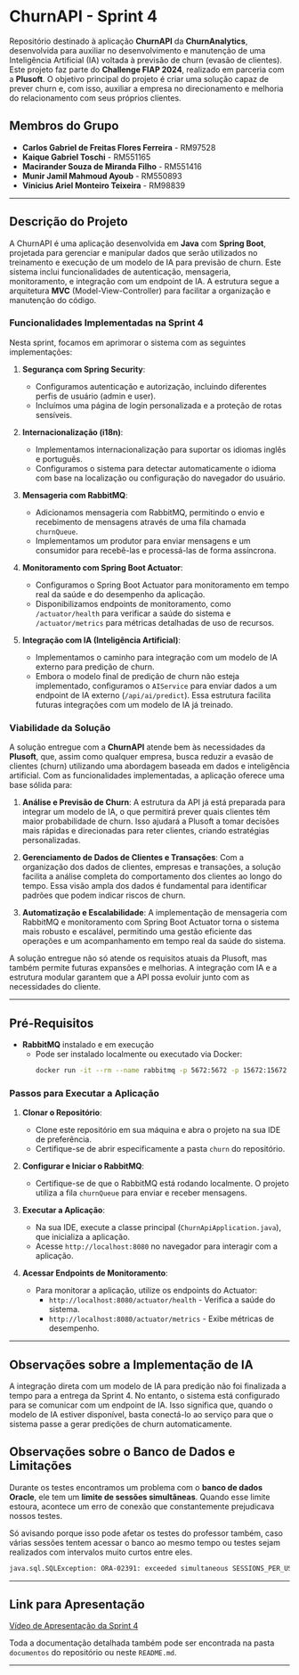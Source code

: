 # ChurnAPI - Sprint 4

Repositório destinado à aplicação **ChurnAPI** da **ChurnAnalytics**, desenvolvida para auxiliar no desenvolvimento e manutenção de uma Inteligência Artificial (IA) voltada à previsão de churn (evasão de clientes). Este projeto faz parte do **Challenge FIAP 2024**, realizado em parceria com a **Plusoft**. O objetivo principal do projeto é criar uma solução capaz de prever churn e, com isso, auxiliar a empresa no direcionamento e melhoria do relacionamento com seus próprios clientes.

## Membros do Grupo

- **Carlos Gabriel de Freitas Flores Ferreira** - RM97528
- **Kaique Gabriel Toschi** - RM551165
- **Macirander Souza de Miranda Filho** - RM551416
- **Munir Jamil Mahmoud Ayoub** - RM550893
- **Vinicius Ariel Monteiro Teixeira** - RM98839

---

## Descrição do Projeto

A ChurnAPI é uma aplicação desenvolvida em **Java** com **Spring Boot**, projetada para gerenciar e manipular dados que serão utilizados no treinamento e execução de um modelo de IA para previsão de churn. Este sistema inclui funcionalidades de autenticação, mensageria, monitoramento, e integração com um endpoint de IA. A estrutura segue a arquitetura **MVC** (Model-View-Controller) para facilitar a organização e manutenção do código.

### Funcionalidades Implementadas na Sprint 4

Nesta sprint, focamos em aprimorar o sistema com as seguintes implementações:

1. **Segurança com Spring Security**:
   - Configuramos autenticação e autorização, incluindo diferentes perfis de usuário (admin e user).
   - Incluímos uma página de login personalizada e a proteção de rotas sensíveis.

2. **Internacionalização (i18n)**:
   - Implementamos internacionalização para suportar os idiomas inglês e português.
   - Configuramos o sistema para detectar automaticamente o idioma com base na localização ou configuração do navegador do usuário.

3. **Mensageria com RabbitMQ**:
   - Adicionamos mensageria com RabbitMQ, permitindo o envio e recebimento de mensagens através de uma fila chamada `churnQueue`.
   - Implementamos um produtor para enviar mensagens e um consumidor para recebê-las e processá-las de forma assíncrona.

4. **Monitoramento com Spring Boot Actuator**:
   - Configuramos o Spring Boot Actuator para monitoramento em tempo real da saúde e do desempenho da aplicação.
   - Disponibilizamos endpoints de monitoramento, como `/actuator/health` para verificar a saúde do sistema e `/actuator/metrics` para métricas detalhadas de uso de recursos.

5. **Integração com IA (Inteligência Artificial)**:
   - Implementamos o caminho para integração com um modelo de IA externo para predição de churn.
   - Embora o modelo final de predição de churn não esteja implementado, configuramos o `AIService` para enviar dados a um endpoint de IA externo (`/api/ai/predict`). Essa estrutura facilita futuras integrações com um modelo de IA já treinado.

### Viabilidade da Solução

A solução entregue com a **ChurnAPI** atende bem às necessidades da **Plusoft**, que, assim como qualquer empresa, busca reduzir a evasão de clientes (churn) utilizando uma abordagem baseada em dados e inteligência artificial. Com as funcionalidades implementadas, a aplicação oferece uma base sólida para:

1. **Análise e Previsão de Churn**: A estrutura da API já está preparada para integrar um modelo de IA, o que permitirá prever quais clientes têm maior probabilidade de churn. Isso ajudará a Plusoft a tomar decisões mais rápidas e direcionadas para reter clientes, criando estratégias personalizadas.

2. **Gerenciamento de Dados de Clientes e Transações**: Com a organização dos dados de clientes, empresas e transações, a solução facilita a análise completa do comportamento dos clientes ao longo do tempo. Essa visão ampla dos dados é fundamental para identificar padrões que podem indicar riscos de churn.

3. **Automatização e Escalabilidade**: A implementação de mensageria com RabbitMQ e monitoramento com Spring Boot Actuator torna o sistema mais robusto e escalável, permitindo uma gestão eficiente das operações e um acompanhamento em tempo real da saúde do sistema.

A solução entregue não só atende os requisitos atuais da Plusoft, mas também permite futuras expansões e melhorias. A integração com IA e a estrutura modular garantem que a API possa evoluir junto com as necessidades do cliente.

---

## Pré-Requisitos

- **RabbitMQ** instalado e em execução
  - Pode ser instalado localmente ou executado via Docker:
    ```bash
    docker run -it --rm --name rabbitmq -p 5672:5672 -p 15672:15672 rabbitmq:3-management
    ```

### Passos para Executar a Aplicação

1. **Clonar o Repositório**:
   - Clone este repositório em sua máquina e abra o projeto na sua IDE de preferência.
   - Certifique-se de abrir especificamente a pasta `churn` do repositório.

2. **Configurar e Iniciar o RabbitMQ**:
   - Certifique-se de que o RabbitMQ está rodando localmente. O projeto utiliza a fila `churnQueue` para enviar e receber mensagens.

3. **Executar a Aplicação**:
   - Na sua IDE, execute a classe principal (`ChurnApiApplication.java`), que inicializa a aplicação.
   - Acesse `http://localhost:8080` no navegador para interagir com a aplicação.

4. **Acessar Endpoints de Monitoramento**:
   - Para monitorar a aplicação, utilize os endpoints do Actuator:
     - `http://localhost:8080/actuator/health` - Verifica a saúde do sistema.
     - `http://localhost:8080/actuator/metrics` - Exibe métricas de desempenho.

---

## Observações sobre a Implementação de IA

A integração direta com um modelo de IA para predição não foi finalizada a tempo para a entrega da Sprint 4. No entanto, o sistema está configurado para se comunicar com um endpoint de IA. Isso significa que, quando o modelo de IA estiver disponível, basta conectá-lo ao serviço para que o sistema passe a gerar predições de churn automaticamente.

## Observações sobre o Banco de Dados e Limitações

Durante os testes encontramos um problema com o **banco de dados Oracle**, ele tem um **limite de sessões simultâneas**. Quando esse limite estoura, acontece um erro de conexão que constantemente prejudicava nossos testes.

Só avisando porque isso pode afetar os testes do professor também, caso várias sessões tentem acessar o banco ao mesmo tempo ou testes sejam realizados com intervalos muito curtos entre eles.
```bash
java.sql.SQLException: ORA-02391: exceeded simultaneous SESSIONS_PER_USER limit
```

---

## Link para Apresentação

[Vídeo de Apresentação da Sprint 4](https://youtu.be/LnWLZwimmeM)

Toda a documentação detalhada também pode ser encontrada na pasta `documentos` do repositório ou neste `README.md`.

---